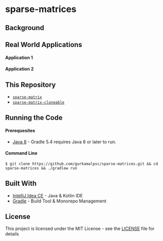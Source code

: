 # sparse-matrices
## Background
## Real World Applications
#### Application 1
#### Application 2
## This Repository
* [```sparse-matrix```](https://github.com/gurkamalpsc/sparse-matrices/tree/master/sparse-matrix/src/main/java/sparse_matrix)
* [```sparse-matrix-cloneable```](https://github.com/gurkamalpsc/sparse-matrices/tree/master/sparse-matrix-cloneable/src/main/java/sparse_matrix_cloneable)
## Running the Code
#### Prerequesites
* [Java 8](https://www.oracle.com/technetwork/java/javaee/downloads/jdk8-downloads-2133151.html) - Gradle 5.4 requires Java 8 or later to run.
#### Command Line
```
$ git clone https://github.com/gurkamalpsc/sparse-matrices.git && cd sparse-matrices && ./gradlew run
```
## Built With
* [IntelliJ Idea CE](https://www.jetbrains.com/idea/) - Java & Kotlin IDE
* [Gradle](https://gradle.org/) - Build Tool & Monorepo Management
## License
This project is licensed under the MIT License - see the [LICENSE](https://github.com/gurkamalpsc/sparse-matrices/blob/master/LICENSE) file for details
